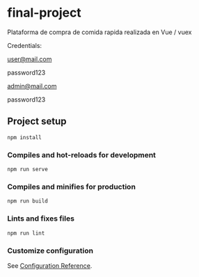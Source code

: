 # final-project
Plataforma de compra de comida rapida realizada en Vue / vuex

Credentials: 

user@mail.com

password123



admin@mail.com

password123

## Project setup
```
npm install
```

### Compiles and hot-reloads for development
```
npm run serve
```

### Compiles and minifies for production
```
npm run build
```

### Lints and fixes files
```
npm run lint
```

### Customize configuration
See [Configuration Reference](https://cli.vuejs.org/config/).
